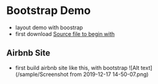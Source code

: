 # Bootstrap Demo
* layout demo with boostrap
* first download [Source file to begin with](https://github.com/lewagon/layouts-demo)

## Airbnb Site
* first build airbnb site like this, with bootstrap
![Alt text](/sample/Screenshot from 2019-12-17 14-50-07.png)



